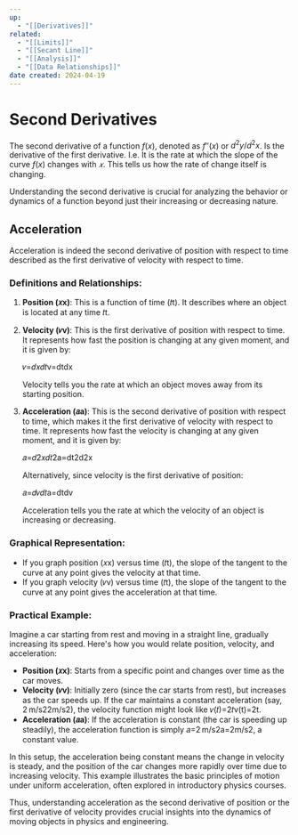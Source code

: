 ```yaml
---
up:
  - "[[Derivatives]]"
related:
  - "[[Limits]]"
  - "[[Secant Line]]"
  - "[[Analysis]]"
  - "[[Data Relationships]]"
date created: 2024-04-19
---
```

# Second Derivatives
The second derivative of a function $f(x)$, denoted as $f′′(x)$ or $d^2y/d^2x$​.
Is the derivative of the first derivative. 
	I.e. It is the rate at which the slope of the curve $f(x)$ changes with $𝑥$. 
		This tells us how the rate of change itself is changing.

Understanding the second derivative is crucial for analyzing the behavior or dynamics of a function beyond just their increasing or decreasing nature. 

## Acceleration
Acceleration is indeed the second derivative of position with respect to time
described as the first derivative of velocity with respect to time.

### Definitions and Relationships:

1. **Position (𝑥x)**: This is a function of time (𝑡t). It describes where an object is located at any time 𝑡t.
    
2. **Velocity (𝑣v)**: This is the first derivative of position with respect to time. It represents how fast the position is changing at any given moment, and it is given by:
    
    𝑣=𝑑𝑥𝑑𝑡v=dtdx​
    
    Velocity tells you the rate at which an object moves away from its starting position.
    
3. **Acceleration (𝑎a)**: This is the second derivative of position with respect to time, which makes it the first derivative of velocity with respect to time. It represents how fast the velocity is changing at any given moment, and it is given by:
    
    𝑎=𝑑2𝑥𝑑𝑡2a=dt2d2x​
    
    Alternatively, since velocity is the first derivative of position:
    
    𝑎=𝑑𝑣𝑑𝑡a=dtdv​
    
    Acceleration tells you the rate at which the velocity of an object is increasing or decreasing.
    

### Graphical Representation:

- If you graph position (𝑥x) versus time (𝑡t), the slope of the tangent to the curve at any point gives the velocity at that time.
- If you graph velocity (𝑣v) versus time (𝑡t), the slope of the tangent to the curve at any point gives the acceleration at that time.

### Practical Example:

Imagine a car starting from rest and moving in a straight line, gradually increasing its speed. Here's how you would relate position, velocity, and acceleration:

- **Position (𝑥x)**: Starts from a specific point and changes over time as the car moves.
- **Velocity (𝑣v)**: Initially zero (since the car starts from rest), but increases as the car speeds up. If the car maintains a constant acceleration (say, 2 m/s22m/s2), the velocity function might look like 𝑣(𝑡)=2𝑡v(t)=2t.
- **Acceleration (𝑎a)**: If the acceleration is constant (the car is speeding up steadily), the acceleration function is simply 𝑎=2 m/s2a=2m/s2, a constant value.

In this setup, the acceleration being constant means the change in velocity is steady, and the position of the car changes more rapidly over time due to increasing velocity. This example illustrates the basic principles of motion under uniform acceleration, often explored in introductory physics courses.

Thus, understanding acceleration as the second derivative of position or the first derivative of velocity provides crucial insights into the dynamics of moving objects in physics and engineering.